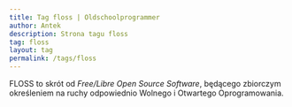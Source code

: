 ```yaml
---
title: Tag floss | Oldschoolprogrammer
author: Antek
description: Strona tagu floss
tag: floss
layout: tag
permalink: /tags/floss
---
```


FLOSS to skrót od *Free/Libre Open Source Software*, będącego zbiorczym określeniem na ruchy odpowiednio Wolnego i Otwartego Oprogramowania.